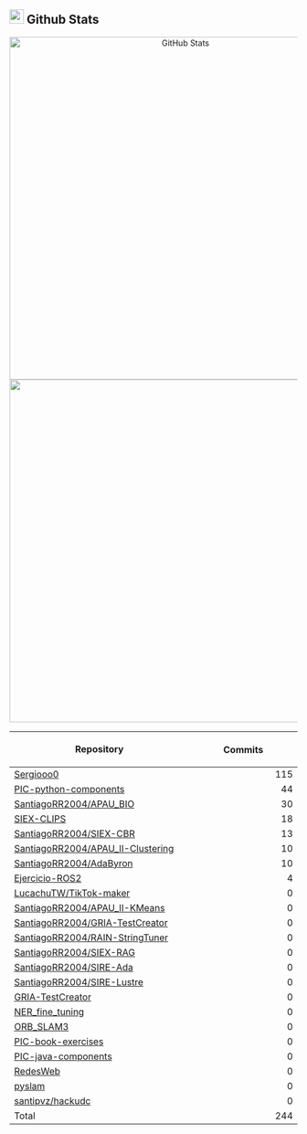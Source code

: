 ## <img src="https://media.giphy.com/media/iY8CRBdQXODJSCERIr/giphy.gif" width="25"><b> Github Stats </b>

<p align="center">
  <a href="https://github.com/Sergiooo0">
    <img
      width="600px"
      src="https://github-readme-stats-liard-nu-21.vercel.app/api?username=Sergiooo0&show_icons=true&hide_title=true&show=reviews,prs_merged&include_all_commits=true"
      alt="GitHub Stats"
      />
    <img
      width="600px"
      src="https://github-readme-stats-liard-nu-21.vercel.app/api/top-langs/?username=Sergiooo0&langs_count=20"
      />
  </a>
</p>

| <img width="1000"><br><p align="center">Repository | <img width="1000" height="1"><br><p align="center">Commits  |
|:----------|----------:|
| [Sergiooo0](https://github.com/Sergiooo0/Sergiooo0) | 115 |
| [PIC-python-components](https://github.com/Sergiooo0/PIC-python-components) | 44 |
| [SantiagoRR2004/APAU_BIO](https://github.com/SantiagoRR2004/APAU_BIO) | 30 |
| [SIEX-CLIPS](https://github.com/Sergiooo0/SIEX-CLIPS) | 18 |
| [SantiagoRR2004/SIEX-CBR](https://github.com/SantiagoRR2004/SIEX-CBR) | 13 |
| [SantiagoRR2004/APAU_II-Clustering](https://github.com/SantiagoRR2004/APAU_II-Clustering) | 10 |
| [SantiagoRR2004/AdaByron](https://github.com/SantiagoRR2004/AdaByron) | 10 |
| [Ejercicio-ROS2](https://github.com/Sergiooo0/Ejercicio-ROS2) | 4 |
| [LucachuTW/TikTok-maker](https://github.com/LucachuTW/TikTok-maker) | 0 |
| [SantiagoRR2004/APAU_II-KMeans](https://github.com/SantiagoRR2004/APAU_II-KMeans) | 0 |
| [SantiagoRR2004/GRIA-TestCreator](https://github.com/SantiagoRR2004/GRIA-TestCreator) | 0 |
| [SantiagoRR2004/RAIN-StringTuner](https://github.com/SantiagoRR2004/RAIN-StringTuner) | 0 |
| [SantiagoRR2004/SIEX-RAG](https://github.com/SantiagoRR2004/SIEX-RAG) | 0 |
| [SantiagoRR2004/SIRE-Ada](https://github.com/SantiagoRR2004/SIRE-Ada) | 0 |
| [SantiagoRR2004/SIRE-Lustre](https://github.com/SantiagoRR2004/SIRE-Lustre) | 0 |
| [GRIA-TestCreator](https://github.com/Sergiooo0/GRIA-TestCreator) | 0 |
| [NER_fine_tuning](https://github.com/Sergiooo0/NER_fine_tuning) | 0 |
| [ORB_SLAM3](https://github.com/Sergiooo0/ORB_SLAM3) | 0 |
| [PIC-book-exercises](https://github.com/Sergiooo0/PIC-book-exercises) | 0 |
| [PIC-java-components](https://github.com/Sergiooo0/PIC-java-components) | 0 |
| [RedesWeb](https://github.com/Sergiooo0/RedesWeb) | 0 |
| [pyslam](https://github.com/Sergiooo0/pyslam) | 0 |
| [santipvz/hackudc](https://github.com/santipvz/hackudc) | 0 |
| Total | 244 |
